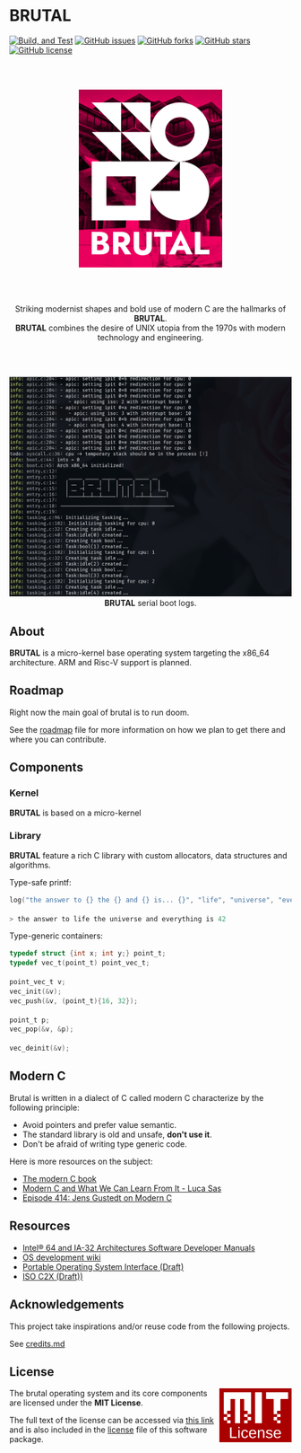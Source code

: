 # **BRUTAL**

[![Build, and Test](https://github.com/brutal-org/brutal/actions/workflows/main.yml/badge.svg)](https://github.com/brutal-org/brutal/actions/workflows/main.yml)
[![GitHub issues](https://img.shields.io/github/issues/brutal-org/brutal)](https://github.com/brutal-org/brutal/issues)
[![GitHub forks](https://img.shields.io/github/forks/brutal-org/brutal)](https://github.com/brutal-org/brutal/network)
[![GitHub stars](https://img.shields.io/github/stars/brutal-org/brutal)](https://github.com/brutal-org/brutal/stargazers)
[![GitHub license](https://img.shields.io/github/license/brutal-org/brutal)](https://github.com/brutal-org/brutal/blob/main/license)

<br/>
<br/>
<p align="center">
<img width="256" src="meta/assets/logo.png">
</p>
<br/>
<br/>
<p align="center">
Striking modernist shapes and bold use of modern C are the hallmarks of <b>BRUTAL</b>.<br>
<b>BRUTAL</b> combines the desire of UNIX utopia from the 1970s with modern technology and engineering.
</p>
<br/>
<br/>

<p align="center">
<img src="meta/screenshots/2021-06-20.png">
<br>
<b>BRUTAL</b> serial boot logs.
</p>


## About

**BRUTAL** is a micro-kernel base operating system targeting the x86_64 architecture. ARM and Risc-V support is planned.

## Roadmap

Right now the main goal of brutal is to run doom.

See the [roadmap](book/01-02-roadmap.md) file for more information on how we plan to get there and where you can contribute.

## Components

### Kernel

**BRUTAL** is based on a micro-kernel

### Library

**BRUTAL** feature a rich C library with custom allocators, data structures and algorithms.

Type-safe printf:

```c
log("the answer to {} the {} and {} is... {}", "life", "universe", "everything", 42);

> the answer to life the universe and everything is 42
```

Type-generic containers:

```c
typedef struct {int x; int y;} point_t;
typedef vec_t(point_t) point_vec_t;

point_vec_t v;
vec_init(&v);
vec_push(&v, (point_t){16, 32});

point_t p;
vec_pop(&v, &p);

vec_deinit(&v);
```

## Modern C

Brutal is written in a dialect of C called modern C characterize by the following principle:

- Avoid pointers and prefer value semantic.
- The standard library is old and unsafe, **don't use it**.
- Don't be afraid of writing type generic code.

Here is more resources on the subject:

- [The modern C book](https://modernc.gforge.inria.fr/)
- [Modern C and What We Can Learn From It - Luca Sas](https://www.youtube.com/watch?v=QpAhX-gsHMs)
- [Episode 414: Jens Gustedt on Modern C](https://www.youtube.com/watch?v=xioxhMOx9t4)

## Resources

- [Intel® 64 and IA-32 Architectures Software Developer Manuals](https://software.intel.com/content/www/us/en/develop/articles/intel-sdm.html)
- [OS development wiki](https://wiki.osdev.org/Main_Page)
- [Portable Operating System Interface (Draft)](http://www.open-std.org/jtc1/sc22/open/n4217.pdf)
- [ISO C2X (Draft))](https://wg14.link/c2x)

## Acknowledgements

This project take inspirations and/or reuse code from the following projects.

See [credits.md](book/credits.md)

## License

<a href="https://opensource.org/licenses/MIT">
  <img align="right" height="96" alt="MIT License" src="meta/assets/mit-license.png" />
</a>

The brutal operating system and its core components are licensed under the **MIT License**.

The full text of the license can be accessed via [this link](https://opensource.org/licenses/MIT) and is also included in the [license](License) file of this software package.

